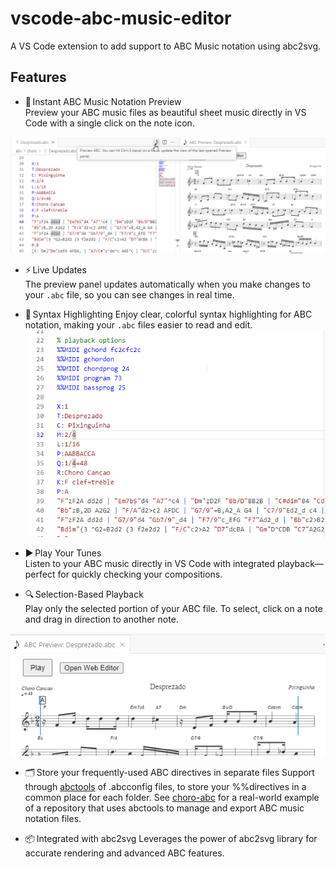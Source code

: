 # vscode-abc-music-editor
A VS Code extension to add support to ABC Music notation using abc2svg.

## Features

- 🎼 Instant ABC Music Notation Preview  
  Preview your ABC music files as beautiful sheet music directly in VS Code with a single click on the note icon.
  
![Preview](resources/readme/click_note.png)

- ⚡ Live Updates  
  The preview panel updates automatically when you make changes to your `.abc` file, so you can see changes in real time.

- 📝 Syntax Highlighting
  Enjoy clear, colorful syntax highlighting for ABC notation, making your `.abc` files easier to read and edit.
![Syntax Highlighting](resources/readme/syntax_highlight.png)

- ▶️ Play Your Tunes  
  Listen to your ABC music directly in VS Code with integrated playback—perfect for quickly checking your compositions.

- 🔍 Selection-Based Playback  
  Play only the selected portion of your ABC file. To select, click on a note and drag in direction to another note.

![Play selection](resources/readme/select_play.png)

- 🗂️ Store your frequently-used ABC directives in separate files
  Support through [abctools](https://github.com/laurent-yin/abctools) of .abcconfig files, to store your %%directives in a common place for each folder.
  See [choro-abc](https://github.com/laurent-yin/choro-abc) for a real-world example of a repository that uses abctools to manage and export ABC music notation files.

- 📦 Integrated with abc2svg
  Leverages the power of abc2svg library for accurate rendering and advanced ABC features.